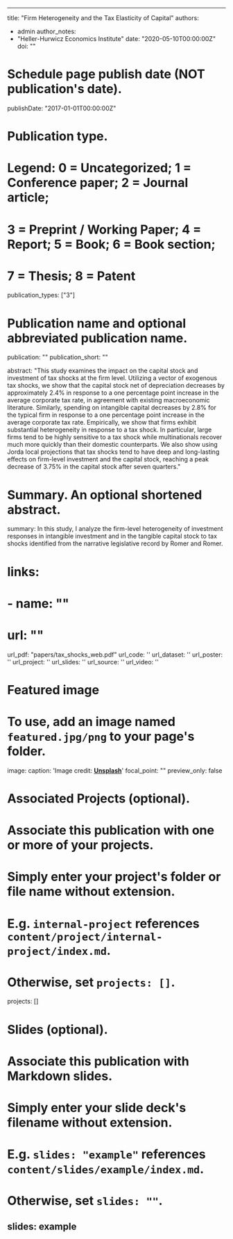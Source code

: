 
---
title: "Firm Heterogeneity and the Tax Elasticity of Capital"
authors:
- admin
author_notes:
- "Heller-Hurwicz Economics Institute"
date: "2020-05-10T00:00:00Z"
doi: ""

# Schedule page publish date (NOT publication's date).
publishDate: "2017-01-01T00:00:00Z"

# Publication type.
# Legend: 0 = Uncategorized; 1 = Conference paper; 2 = Journal article;
# 3 = Preprint / Working Paper; 4 = Report; 5 = Book; 6 = Book section;
# 7 = Thesis; 8 = Patent
publication_types: ["3"]

# Publication name and optional abbreviated publication name.
publication: ""
publication_short: ""

abstract: "This study examines the impact on the capital stock and investment of tax shocks at the firm level. Utilizing a vector of exogenous tax shocks, we show that the capital stock net of depreciation decreases by approximately 2.4% in response to a one percentage point increase in the average corporate tax rate, in agreement with existing macroeconomic literature. Similarly, spending on intangible capital decreases by 2.8\% for the typical firm in response to a one percentage point increase in the average corporate tax rate. Empirically, we show that firms exhibit substantial heterogeneity in response to a tax shock. In particular, large firms tend to be highly sensitive to a tax shock while multinationals recover much more quickly than their domestic counterparts. We also show using Jorda local projections that tax shocks tend to have deep and long-lasting effects on firm-level investment and the capital stock, reaching a peak decrease of 3.75% in the capital stock after seven quarters."

# Summary. An optional shortened abstract.
summary: In this study, I analyze the firm-level heterogeneity of investment responses in intangible investment and in the tangible capital stock to tax shocks identified from the narrative legislative record by Romer and Romer.



# links:
# - name: ""
#   url: ""
url_pdf: "papers/tax_shocks_web.pdf"
url_code: ''
url_dataset: ''
url_poster: ''
url_project: ''
url_slides: ''
url_source: ''
url_video: ''

# Featured image
# To use, add an image named `featured.jpg/png` to your page's folder. 
image:
  caption: 'Image credit: [**Unsplash**](https://unsplash.com/photos/jdD8gXaTZsc)'
  focal_point: ""
  preview_only: false

# Associated Projects (optional).
#   Associate this publication with one or more of your projects.
#   Simply enter your project's folder or file name without extension.
#   E.g. `internal-project` references `content/project/internal-project/index.md`.
#   Otherwise, set `projects: []`.
projects: []

# Slides (optional).
#   Associate this publication with Markdown slides.
#   Simply enter your slide deck's filename without extension.
#   E.g. `slides: "example"` references `content/slides/example/index.md`.
#   Otherwise, set `slides: ""`.
slides: example
---
